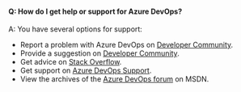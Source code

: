 

#### Q: How do I get help or support for Azure DevOps?

A:	You have several options for support:
* Report a problem with Azure DevOps on [Developer Community](https://developercommunity.visualstudio.com/spaces/21/index.html).
* Provide a suggestion on [Developer Community](https://developercommunity.visualstudio.com/content/idea/post.html?space=21).
* Get advice on [Stack Overflow](https://stackoverflow.com/questions/tagged/vs-team-services).
* Get support on [Azure DevOps Support](https://azure.microsoft.com/support/devops).
* View the archives of the [Azure DevOps forum](https://social.msdn.microsoft.com/Forums/home?forum=TFService) on MSDN.
